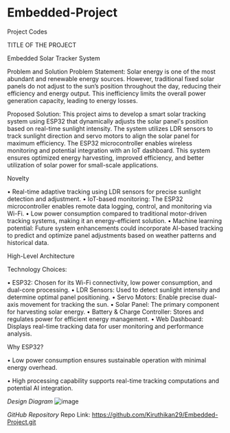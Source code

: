 # Embedded-Project
Project Codes

TITLE OF THE PROJECT

Embedded Solar Tracker System

Problem and Solution
Problem Statement:
Solar energy is one of the most abundant and renewable energy sources. However, traditional fixed solar panels do not adjust to the sun’s position throughout the day, reducing their efficiency and energy output. This inefficiency limits the overall power generation capacity, leading to energy losses.


Proposed Solution:
This project aims to develop a smart solar tracking system using ESP32 that dynamically adjusts the solar panel's position based on real-time sunlight intensity. The system utilizes LDR sensors to track sunlight direction and servo motors to align the solar panel for maximum efficiency. The ESP32 microcontroller enables wireless monitoring and potential integration with an IoT dashboard. This system ensures optimized energy harvesting, improved efficiency, and better utilization of solar power for small-scale applications.




Novelty


•	Real-time adaptive tracking using LDR sensors for precise sunlight detection and adjustment.
•	IoT-based monitoring: The ESP32 microcontroller enables remote data logging, control, and monitoring via Wi-Fi.
•	Low power consumption compared to traditional motor-driven tracking systems, making it an energy-efficient solution.
•	Machine learning potential: Future system enhancements could incorporate AI-based tracking to predict and optimize panel adjustments based on weather patterns and historical data.


High-Level Architecture

Technology Choices:


•	ESP32: Chosen for its Wi-Fi connectivity, low power consumption, and dual-core processing.
•	LDR Sensors: Used to detect sunlight intensity and determine optimal panel positioning.
•	Servo Motors: Enable precise dual-axis movement for tracking the sun.
•	Solar Panel: The primary component for harvesting solar energy.
•	Battery & Charge Controller: Stores and regulates power for efficient energy management.
•	Web Dashboard: Displays real-time tracking data for user monitoring and performance analysis.


Why ESP32?

•	Low power consumption ensures sustainable operation with minimal energy overhead.

•	High processing capability supports real-time tracking computations and potential AI integration.

*Design Diagram*
![image](https://github.com/user-attachments/assets/ee015c8e-a7ed-45cf-b2b5-161ead90ba15)


*GitHub Repository*
Repo Link: https://github.com/Kiruthikan29/Embedded-Project.git


